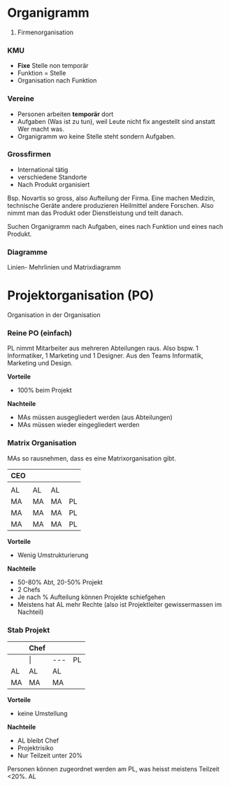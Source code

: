 # Organigramm

1. Firmenorganisation

### KMU

- **Fixe** Stelle non temporär
- Funktion = Stelle
- Organisation nach Funktion

### Vereine

- Personen arbeiten **temporär** dort
- Aufgaben (Was ist zu tun), weil Leute nicht fix angestellt sind anstatt Wer macht was. 
- Organigramm wo keine Stelle steht sondern Aufgaben. 

### Grossfirmen

- International tätig
- verschiedene Standorte
- Nach Produkt organisiert

Bsp. Novartis so gross, also Aufteilung der Firma. Eine machen Medizin, technische Geräte andere produzieren Heilmittel andere Forschen. Also nimmt man das Produkt oder Dienstleistung und teilt danach. 

Suchen Organigramm nach Aufgaben, eines nach Funktion und eines nach Produkt. 


### Diagramme

Linien- Mehrlinien und Matrixdiagramm


# Projektorganisation (PO)

Organisation in der Organisation

### Reine PO (einfach)

PL nimmt Mitarbeiter aus mehreren Abteilungen raus. Also bspw. 1 Informatiker, 1 Marketing und 1 Designer. Aus den Teams Informatik, Marketing und Design. 

**Vorteile**
- 100% beim Projekt

**Nachteile**
- MAs müssen ausgegliedert werden (aus Abteilungen)
- MAs müssen wieder eingegliedert werden

### Matrix Organisation

MAs so rausnehmen, dass es eine Matrixorganisation gibt. 

| CEO |     |     |     |
| --- | --- | --- | --- |
|     |     |     |     |
| AL  | AL  | AL  |     |
| MA  | MA  | MA  | PL  |
| MA  | MA  | MA  | PL  |
| MA  | MA  | MA  | PL  |

**Vorteile**
- Wenig Umstrukturierung

**Nachteile**
- 50-80% Abt, 20-50% Projekt
- 2 Chefs
- Je nach % Aufteilung können Projekte schiefgehen
- Meistens hat AL mehr Rechte (also ist Projektleiter gewissermassen im Nachteil)

### Stab Projekt

|     | Chef |     |     |
| --- | ---- | --- | --- |
|     | \|   | --- | PL  |
| AL  | AL   | AL  |     |
| MA  | MA   | MA  |     |

**Vorteile**
- keine Umstellung

**Nachteile**
- AL bleibt Chef
- Projektrisiko
- Nur Teilzeit unter 20%

Personen können zugeordnet werden am PL, was heisst meistens Teilzeit <20%. AL 